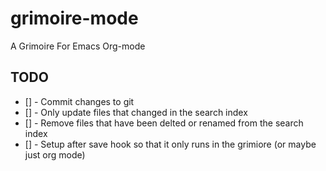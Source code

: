 # grimoire-mode 

A Grimoire For Emacs Org-mode

## TODO

- [] - Commit changes to git
- [] - Only update files that changed in the search index
- [] - Remove files that have been delted or renamed from the search index
- [] - Setup after save hook so that it only runs in the grimiore (or maybe just org mode)

